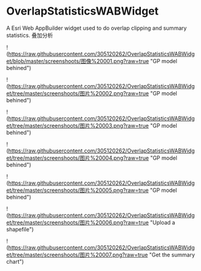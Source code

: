 # OverlapStatisticsWABWidget
A Esri Web AppBuilder widget used to do overlap clipping and summary statistics. 叠加分析

!(https://raw.githubusercontent.com/305120262/OverlapStatisticsWABWidget/blob/master/screenshoots/图像%20001.png?raw=true "GP model behined")

!(https://raw.githubusercontent.com/305120262/OverlapStatisticsWABWidget/tree/master/screenshoots/图片%20002.png?raw=true "GP model behined")

!(https://raw.githubusercontent.com/305120262/OverlapStatisticsWABWidget/tree/master/screenshoots/图片%20003.png?raw=true "GP model behined")

!(https://raw.githubusercontent.com/305120262/OverlapStatisticsWABWidget/tree/master/screenshoots/图片%20004.png?raw=true "GP model behined")

!(https://raw.githubusercontent.com/305120262/OverlapStatisticsWABWidget/tree/master/screenshoots/图片%20005.png?raw=true "GP model behined")

!(https://raw.githubusercontent.com/305120262/OverlapStatisticsWABWidget/tree/master/screenshoots/图片%20006.png?raw=true "Upload a shapefile")

!(https://raw.githubusercontent.com/305120262/OverlapStatisticsWABWidget/tree/master/screenshoots/图片%20007.png?raw=true "Get the summary chart")
